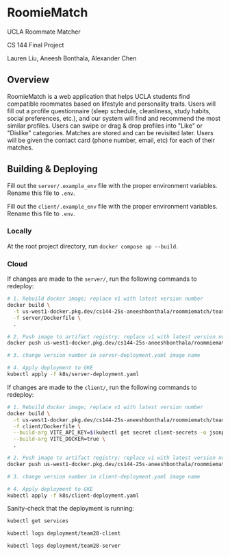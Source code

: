 # RoomieMatch
UCLA Roommate Matcher

CS 144 Final Project

Lauren Liu, Aneesh Bonthala, Alexander Chen

## Overview
RoomieMatch is a web application that helps UCLA students find compatible roommates based on lifestyle and personality traits. Users will fill out a profile questionnaire (sleep schedule, cleanliness, study habits, social preferences, etc.), and our system will find and recommend the most similar profiles. Users can swipe or drag & drop profiles into "Like" or "Dislike" categories. Matches are stored and can be revisited later. Users will be given the contact card (phone number, email, etc) for each of their matches.

## Building & Deploying

Fill out the `server/.example_env` file with the proper environment variables. Rename this file to `.env`.

Fill out the `client/.example_env` file with the proper environment variables. Rename this file to `.env`.

### Locally

At the root project directory, run `docker compose up --build`.

### Cloud

If changes are made to the `server/`, run the following commands to redeploy:
```bash
# 1. Rebuild docker image; replace v1 with latest version number
docker build \
  -t us-west1-docker.pkg.dev/cs144-25s-aneeshbonthala/roommiematch/team28-server:v1 \
  -f server/Dockerfile \
  .

# 2. Push image to artifact registry; replace v1 with latest version number
docker push us-west1-docker.pkg.dev/cs144-25s-aneeshbonthala/roommiematch/team28-server:v1

# 3. change version number in server-deployment.yaml image name

# 4. Apply deployment to GKE
kubectl apply -f k8s/server-deployment.yaml
```

If changes are made to the `client/`, run the following commands to redeploy:
```bash
# 1. Rebuild docker image; replace v1 with latest version number
docker build \
  -t us-west1-docker.pkg.dev/cs144-25s-aneeshbonthala/roommiematch/team28-client:v8 \
  -f client/Dockerfile \
  --build-arg VITE_API_KEY=$(kubectl get secret client-secrets -o jsonpath="{.data.VITE_API_KEY}" | base64 -d) \
  --build-arg VITE_DOCKER=true \
  .

# 2. Push image to artifact registry; replace v1 with latest version number
docker push us-west1-docker.pkg.dev/cs144-25s-aneeshbonthala/roommiematch/team28-client:v1

# 3. change version number in client-deployment.yaml image name

# 4. Apply deployment to GKE
kubectl apply -f k8s/client-deployment.yaml
```

Sanity-check that the deployment is running:
```bash
kubectl get services

kubectl logs deployment/team28-client

kubectl logs deployment/team28-server
```

